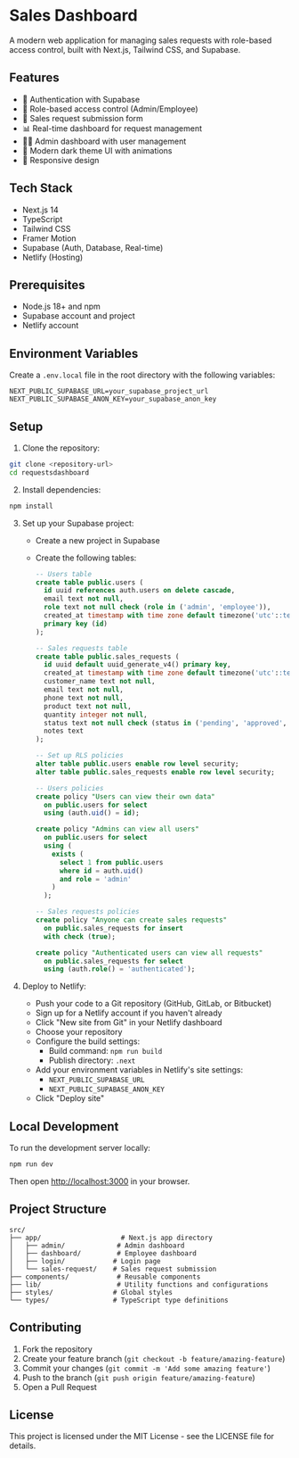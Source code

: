 
# Sales Dashboard

A modern web application for managing sales requests with role-based access control, built with Next.js, Tailwind CSS, and Supabase.

## Features

- 🔐 Authentication with Supabase
- 👥 Role-based access control (Admin/Employee)
- 📝 Sales request submission form
- 📊 Real-time dashboard for request management
- 👨‍💼 Admin dashboard with user management
- 🎨 Modern dark theme UI with animations
- 📱 Responsive design

## Tech Stack

- Next.js 14
- TypeScript
- Tailwind CSS
- Framer Motion
- Supabase (Auth, Database, Real-time)
- Netlify (Hosting)

## Prerequisites

- Node.js 18+ and npm
- Supabase account and project
- Netlify account

## Environment Variables

Create a `.env.local` file in the root directory with the following variables:

```env
NEXT_PUBLIC_SUPABASE_URL=your_supabase_project_url
NEXT_PUBLIC_SUPABASE_ANON_KEY=your_supabase_anon_key
```

## Setup

1. Clone the repository:
```bash
git clone <repository-url>
cd requestsdashboard
```

2. Install dependencies:
```bash
npm install
```

3. Set up your Supabase project:
   - Create a new project in Supabase
   - Create the following tables:

     ```sql
     -- Users table
     create table public.users (
       id uuid references auth.users on delete cascade,
       email text not null,
       role text not null check (role in ('admin', 'employee')),
       created_at timestamp with time zone default timezone('utc'::text, now()) not null,
       primary key (id)
     );

     -- Sales requests table
     create table public.sales_requests (
       id uuid default uuid_generate_v4() primary key,
       created_at timestamp with time zone default timezone('utc'::text, now()) not null,
       customer_name text not null,
       email text not null,
       phone text not null,
       product text not null,
       quantity integer not null,
       status text not null check (status in ('pending', 'approved', 'rejected')),
       notes text
     );

     -- Set up RLS policies
     alter table public.users enable row level security;
     alter table public.sales_requests enable row level security;

     -- Users policies
     create policy "Users can view their own data"
       on public.users for select
       using (auth.uid() = id);

     create policy "Admins can view all users"
       on public.users for select
       using (
         exists (
           select 1 from public.users
           where id = auth.uid()
           and role = 'admin'
         )
       );

     -- Sales requests policies
     create policy "Anyone can create sales requests"
       on public.sales_requests for insert
       with check (true);

     create policy "Authenticated users can view all requests"
       on public.sales_requests for select
       using (auth.role() = 'authenticated');
     ```

4. Deploy to Netlify:
   - Push your code to a Git repository (GitHub, GitLab, or Bitbucket)
   - Sign up for a Netlify account if you haven't already
   - Click "New site from Git" in your Netlify dashboard
   - Choose your repository
   - Configure the build settings:
     - Build command: `npm run build`
     - Publish directory: `.next`
   - Add your environment variables in Netlify's site settings:
     - `NEXT_PUBLIC_SUPABASE_URL`
     - `NEXT_PUBLIC_SUPABASE_ANON_KEY`
   - Click "Deploy site"

## Local Development

To run the development server locally:

```bash
npm run dev
```

Then open [http://localhost:3000](http://localhost:3000) in your browser.

## Project Structure

```
src/
├── app/                    # Next.js app directory
│   ├── admin/             # Admin dashboard
│   ├── dashboard/         # Employee dashboard
│   ├── login/            # Login page
│   └── sales-request/    # Sales request submission
├── components/            # Reusable components
├── lib/                   # Utility functions and configurations
├── styles/               # Global styles
└── types/                # TypeScript type definitions
```

## Contributing

1. Fork the repository
2. Create your feature branch (`git checkout -b feature/amazing-feature`)
3. Commit your changes (`git commit -m 'Add some amazing feature'`)
4. Push to the branch (`git push origin feature/amazing-feature`)
5. Open a Pull Request

## License

This project is licensed under the MIT License - see the LICENSE file for details. 